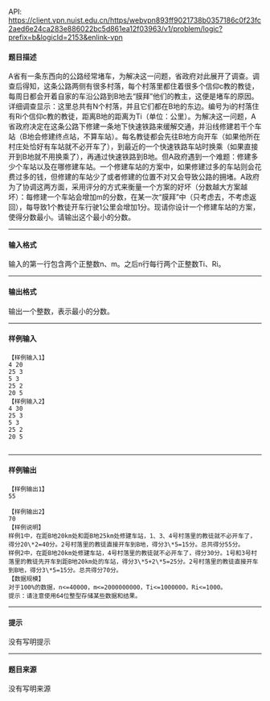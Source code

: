 API: https://client.vpn.nuist.edu.cn/https/webvpn893ff9021738b0357186c0f23fc2aed6e24ca283e886022bc5d861ea12f03963/v1/problem/logic?prefix=b&logicId=2153&enlink-vpn

#### 题目描述

A省有一条东西向的公路经常堵车，为解决这一问题，省政府对此展开了调查。调查后得知，这条公路两侧有很多村落，每个村落里都住着很多个信仰c教的教徒，每周日都会开着自家的车沿公路到B地去“膜拜”他们的教主，这便是堵车的原因。详细调查显示：这里总共有N个村落，并且它们都在B地的东边。编号为i的村落住有Ri个信仰c教的教徒，距离B地的距离为Ti（单位：公里）。为解决这一问题，A省政府决定在这条公路下修建一条地下快速铁路来缓解交通，并沿线修建若干个车站（B地会修建终点站，不算车站）。每名教徒都会先往B地方向开车（如果他所在村庄处恰好有车站就不必开车了），到最近的一个快速铁路车站时换乘（如果直接开到B地就不用换乘了），再通过快速铁路到B地。但A政府遇到一个难题：修建多少个车站以及在哪修建车站。一个修建车站的方案中，如果修建过多的车站则会花费过多的钱，但修建的车站少了或者修建的位置不对又会导致公路的拥堵。A政府为了协调这两方面，采用评分的方式来衡量一个方案的好坏（分数越大方案越坏）：每修建一个车站会增加m的分数，在某一次“膜拜”中（只考虑去，不考虑返回），每导致1个教徒开车行驶1公里会增加1分。现请你设计一个修建车站的方案，使得分数最小。请输出这个最小的分数。

---

#### 输入格式

输入的第一行包含两个正整数n、m。之后n行每行两个正整数Ti、Ri。

---

#### 输出格式

输出一个整数，表示最小的分数。

---

#### 样例输入
```
【样例输入1】
4 20
25 3
5 3
25 2
20 5
【样例输入2】
4 30
25 3
5 3
25 2
20 5


```

---

#### 样例输出
```
【样例输出1】
55

【样例输出2】
70
【样例说明】
样例1中，在距B地20km处和距B地25km处修建车站，1、3、4号村落里的教徒就不必开车了，得分20\*2=40分。2号村落里的教徒直接开车到B地，得分3\*5=15分。总共得分55分。
样例2中，在距B地20km处修建车站，4号村落里的教徒就不必开车了，得分30分。1号和3号村落里的教徒先开车到距B地20km处的车站，得分3\*5+2\*5=25分。2号村落里的教徒直接开车到B地，得分3\*5=15分。总共得分70分。
【数据规模】
对于100%的数据，n<=40000，m<=2000000000，Ti<=1000000，Ri<=1000。
提示：请注意使用64位整型存储某些数据和结果。

```

---

#### 提示

没有写明提示

---

#### 题目来源

没有写明来源